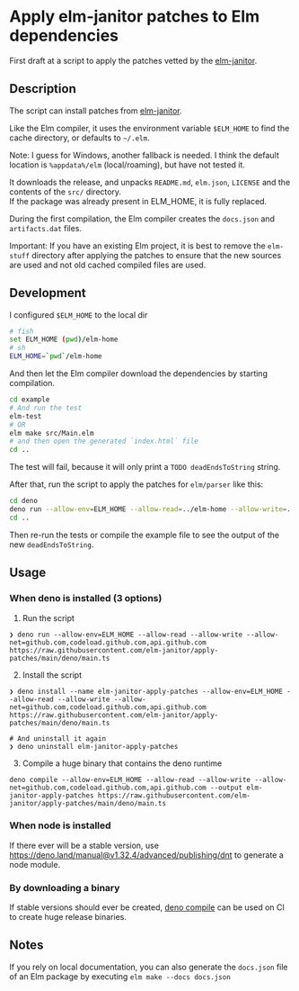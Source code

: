 # Apply elm-janitor patches to Elm dependencies

First draft at a script to apply the patches vetted by the
[elm-janitor](https://github.com/elm-janitor).

## Description

The script can install patches from
[elm-janitor](https://github.com/elm-janitor).

Like the Elm compiler, it uses the environment variable `$ELM_HOME` to find the
cache directory, or defaults to `~/.elm`.

Note: I guess for Windows, another fallback is needed. I think the default
location is `%appdata%/elm` (local/roaming), but have not tested it.

It downloads the release, and unpacks `README.md`, `elm.json`, `LICENSE` and the
contents of the `src/` directory.\
If the package was already present in ELM_HOME, it is fully replaced.

During the first compilation, the Elm compiler creates the `docs.json` and
`artifacts.dat` files.

Important: If you have an existing Elm project, it is best to remove the
`elm-stuff` directory after applying the patches to ensure that the new sources
are used and not old cached compiled files are used.

## Development

I configured `$ELM_HOME` to the local dir

```sh
# fish
set ELM_HOME (pwd)/elm-home
# sh
ELM_HOME=`pwd`/elm-home
```

And then let the Elm compiler download the dependencies by starting compilation.

```sh
cd example
# And run the test
elm-test
# OR
elm make src/Main.elm
# and then open the generated `index.html` file
cd ..
```

The test will fail, because it will only print a `TODO deadEndsToString` string.

After that, run the script to apply the patches for `elm/parser` like this:

```sh
cd deno
deno run --allow-env=ELM_HOME --allow-read=../elm-home --allow-write=../elm-home --allow-net=github.com,codeload.github.com,api.github.com main.ts --verbose parser
cd ..
```

Then re-run the tests or compile the example file to see the output of the new
`deadEndsToString`.

## Usage

### When deno is installed (3 options)

1. Run the script

```
❯ deno run --allow-env=ELM_HOME --allow-read --allow-write --allow-net=github.com,codeload.github.com,api.github.com  https://raw.githubusercontent.com/elm-janitor/apply-patches/main/deno/main.ts
```

2. Install the script

```
❯ deno install --name elm-janitor-apply-patches --allow-env=ELM_HOME --allow-read --allow-write --allow-net=github.com,codeload.github.com,api.github.com https://raw.githubusercontent.com/elm-janitor/apply-patches/main/deno/main.ts

# And uninstall it again
❯ deno uninstall elm-janitor-apply-patches
```

3. Compile a huge binary that contains the deno runtime

```
deno compile --allow-env=ELM_HOME --allow-read --allow-write --allow-net=github.com,codeload.github.com,api.github.com --output elm-janitor-apply-patches https://raw.githubusercontent.com/elm-janitor/apply-patches/main/deno/main.ts
```

### When node is installed

If there ever will be a stable version, use
https://deno.land/manual@v1.32.4/advanced/publishing/dnt to generate a node
module.

### By downloading a binary

If stable versions should ever be created,
[deno compile](https://deno.land/manual@v1.32.4/tools/compiler) can be used on
CI to create huge release binaries.

## Notes

If you rely on local documentation, you can also generate the `docs.json` file
of an Elm package by executing `elm make --docs docs.json`
